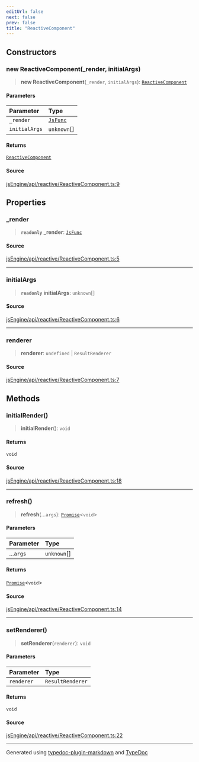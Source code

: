 ```yaml
---
editUrl: false
next: false
prev: false
title: "ReactiveComponent"
---
```


## Constructors

### new ReactiveComponent(_render, initialArgs)

> **new ReactiveComponent**(`_render`, `initialArgs`): [`ReactiveComponent`](/api/api/reactive/reactivecomponent/classes/reactivecomponent/)

#### Parameters

| Parameter | Type |
| :------ | :------ |
| `_render` | [`JsFunc`](/api/engine/jsexecution/type-aliases/jsfunc/) |
| `initialArgs` | `unknown`[] |

#### Returns

[`ReactiveComponent`](/api/api/reactive/reactivecomponent/classes/reactivecomponent/)

#### Source

[jsEngine/api/reactive/ReactiveComponent.ts:9](https://github.com/mProjectsCode/obsidian-js-engine-plugin/blob/6478290/jsEngine/api/reactive/ReactiveComponent.ts#L9)

## Properties

### \_render

> **`readonly`** **\_render**: [`JsFunc`](/api/engine/jsexecution/type-aliases/jsfunc/)

#### Source

[jsEngine/api/reactive/ReactiveComponent.ts:5](https://github.com/mProjectsCode/obsidian-js-engine-plugin/blob/6478290/jsEngine/api/reactive/ReactiveComponent.ts#L5)

***

### initialArgs

> **`readonly`** **initialArgs**: `unknown`[]

#### Source

[jsEngine/api/reactive/ReactiveComponent.ts:6](https://github.com/mProjectsCode/obsidian-js-engine-plugin/blob/6478290/jsEngine/api/reactive/ReactiveComponent.ts#L6)

***

### renderer

> **renderer**: `undefined` \| `ResultRenderer`

#### Source

[jsEngine/api/reactive/ReactiveComponent.ts:7](https://github.com/mProjectsCode/obsidian-js-engine-plugin/blob/6478290/jsEngine/api/reactive/ReactiveComponent.ts#L7)

## Methods

### initialRender()

> **initialRender**(): `void`

#### Returns

`void`

#### Source

[jsEngine/api/reactive/ReactiveComponent.ts:18](https://github.com/mProjectsCode/obsidian-js-engine-plugin/blob/6478290/jsEngine/api/reactive/ReactiveComponent.ts#L18)

***

### refresh()

> **refresh**(...`args`): [`Promise`]( https://developer.mozilla.org/docs/Web/JavaScript/Reference/Global_Objects/Promise )\<`void`\>

#### Parameters

| Parameter | Type |
| :------ | :------ |
| ...`args` | `unknown`[] |

#### Returns

[`Promise`]( https://developer.mozilla.org/docs/Web/JavaScript/Reference/Global_Objects/Promise )\<`void`\>

#### Source

[jsEngine/api/reactive/ReactiveComponent.ts:14](https://github.com/mProjectsCode/obsidian-js-engine-plugin/blob/6478290/jsEngine/api/reactive/ReactiveComponent.ts#L14)

***

### setRenderer()

> **setRenderer**(`renderer`): `void`

#### Parameters

| Parameter | Type |
| :------ | :------ |
| `renderer` | `ResultRenderer` |

#### Returns

`void`

#### Source

[jsEngine/api/reactive/ReactiveComponent.ts:22](https://github.com/mProjectsCode/obsidian-js-engine-plugin/blob/6478290/jsEngine/api/reactive/ReactiveComponent.ts#L22)

***

Generated using [typedoc-plugin-markdown](https://www.npmjs.com/package/typedoc-plugin-markdown) and [TypeDoc](https://typedoc.org/)
